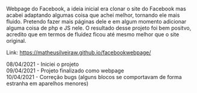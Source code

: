 Webpage do Facebook, a ideia inicial era clonar o site do Facebook mas acabei adaptando algumas coisa que achei melhor, tornando ele mais fluido. Pretendo fazer mais páginas dele e em algum momento adicionar alguma coisa de php e JS nele. O resultado desse projeto foi bem positvo, acredito que em termos de fluidez ficou até mesmo melhor que o site original. 

Link: https://matheusilveiraw.github.io/facebookwebpage/ <br>

08/04/2021 - Iniciei o projeto <br>
09/04/2021 - Projeto finalizado como webpage <br>
10/04/2021 - Correção bugs (alguns blocos se comportavam de forma estranha em aparelhos menores) <br>
